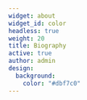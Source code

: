 ```yaml
---
widget: about
widget_id: color
headless: true
weight: 20
title: Biography
active: true
author: admin
design:
  background:
    color: "#dbf7c0"
---
```

